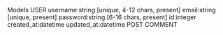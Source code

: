 Models
USER
username:string [unique, 4-12 chars, present]
email:string [unique, present]
password:string [6-16 chars, present]
id:integer
created_at:datetime
updated_at:datetime
POST
COMMENT
